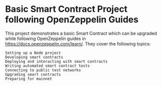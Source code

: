 # Basic Smart Contract Project following OpenZeppelin Guides

This project demonstrates a basic Smart Contract which can be upgraded while following OpenZeppelin guides in https://docs.openzeppelin.com/learn/. They cover the following topics:

```shell
Setting up a Node project
Developing smart contracts
Deploying and interacting with smart contracts
Writing automated smart contract tests
Connecting to public test networks
Upgrading smart contracts
Preparing for mainnet
```
